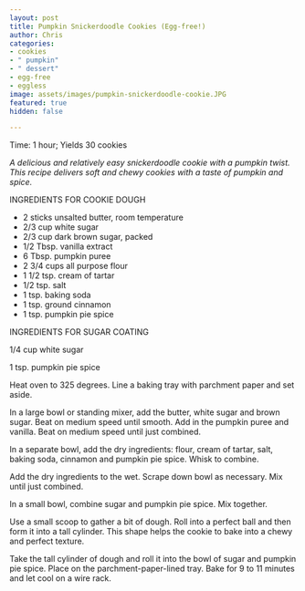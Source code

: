```yaml
---
layout: post
title: Pumpkin Snickerdoodle Cookies (Egg-free!)
author: Chris
categories:
- cookies
- " pumpkin"
- " dessert"
- egg-free
- eggless
image: assets/images/pumpkin-snickerdoodle-cookie.JPG
featured: true
hidden: false

---
```

Time: 1 hour; Yields 30 cookies

_A delicious and relatively easy snickerdoodle cookie with a pumpkin twist. This recipe delivers soft and chewy cookies with a taste of pumpkin and spice._

INGREDIENTS FOR COOKIE DOUGH

* 2 sticks unsalted butter, room temperature
* 2/3 cup white sugar
* 2/3 cup dark brown sugar, packed
* 1/2 Tbsp. vanilla extract
* 6 Tbsp. pumpkin puree
* 2  3/4 cups all purpose flour
* 1  1/2 tsp. cream of tartar
* 1/2 tsp. salt
* 1 tsp. baking soda
* 1 tsp. ground cinnamon
* 1 tsp. pumpkin pie spice

INGREDIENTS FOR SUGAR COATING

1/4 cup white sugar

1 tsp. pumpkin pie spice

Heat oven to 325 degrees. Line a baking tray with parchment paper and set aside.

In a large bowl or standing mixer, add the butter, white sugar and brown sugar. Beat on medium speed until smooth. Add in the pumpkin puree and vanilla. Beat on medium speed until just combined.

In a separate bowl, add the dry ingredients: flour, cream of tartar, salt, baking soda, cinnamon and pumpkin pie spice. Whisk to combine.

Add the dry ingredients to the wet. Scrape down bowl as necessary. Mix until just combined.

In a small bowl, combine sugar and pumpkin pie spice. Mix together.

Use a small scoop to gather a bit of dough. Roll into a perfect ball and then form it into a tall cylinder. This shape helps the cookie to bake into a chewy and perfect texture.

Take the tall cylinder of dough and roll it into the bowl of sugar and pumpkin pie spice. Place on the parchment-paper-lined tray. Bake for 9 to 11 minutes and let cool on a wire rack.